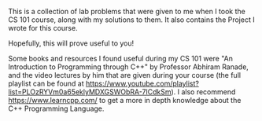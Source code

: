 This is a collection of lab problems that were given to me when I took the CS 101 course, along with my solutions to them.
It also contains the Project I wrote for this course.

Hopefully, this will prove useful to you!

Some books and resources I found useful during my CS 101 were "An Introduction to Programming through C++" by Professor Abhiram Ranade,
and the video lectures by him that are given during your course (the full playlist can be found at https://www.youtube.com/playlist?list=PLOzRYVm0a65eklyMDXGSWObRA-7lCdkSm). I also recommend https://www.learncpp.com/ to get a more in depth knowledge about the C++ Programming Language.
